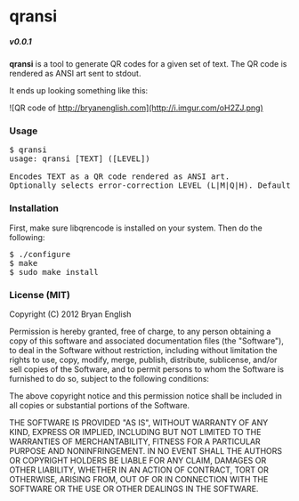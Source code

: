 # qransi
##### v0.0.1

**qransi** is a tool to generate QR codes for a given set of text. The QR code is rendered as ANSI art sent to stdout.

It ends up looking something like this:

![QR code of http://bryanenglish.com](http://i.imgur.com/oH2ZJ.png)

### Usage

<pre>
$ qransi
usage: qransi [TEXT] ([LEVEL])

Encodes TEXT as a QR code rendered as ANSI art.
Optionally selects error-correction LEVEL (L|M|Q|H). Default is L.
</pre>

### Installation

First, make sure libqrencode is installed on your system. Then do the following:
<pre>
$ ./configure
$ make
$ sudo make install
</pre>

### License (MIT)

Copyright (C) 2012 Bryan English

Permission is hereby granted, free of charge, to any person obtaining a copy of this software and associated documentation files (the "Software"), to deal in the Software without restriction, including without limitation the rights to use, copy, modify, merge, publish, distribute, sublicense, and/or sell copies of the Software, and to permit persons to whom the Software is furnished to do so, subject to the following conditions:

The above copyright notice and this permission notice shall be included in all copies or substantial portions of the Software.

THE SOFTWARE IS PROVIDED "AS IS", WITHOUT WARRANTY OF ANY KIND, EXPRESS OR IMPLIED, INCLUDING BUT NOT LIMITED TO THE WARRANTIES OF MERCHANTABILITY, FITNESS FOR A PARTICULAR PURPOSE AND NONINFRINGEMENT. IN NO EVENT SHALL THE AUTHORS OR COPYRIGHT HOLDERS BE LIABLE FOR ANY CLAIM, DAMAGES OR OTHER LIABILITY, WHETHER IN AN ACTION OF CONTRACT, TORT OR OTHERWISE, ARISING FROM, OUT OF OR IN CONNECTION WITH THE SOFTWARE OR THE USE OR OTHER DEALINGS IN THE SOFTWARE.